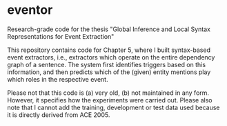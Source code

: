 # eventor
Research-grade code for the thesis "Global Inference and Local Syntax Representations for Event Extraction"

This repository contains code for Chapter 5, where I built syntax-based event extractors, i.e., extractors which operate on the entire dependency graph of a sentence. The system first identifies triggers based on this information, and then predicts which of the (given) entity mentions play which roles in the respective event.

Please not that this code is (a) very old, (b) not maintained in any form. However, it specifies how the experiments were carried out. Please also note that I cannot add the training, development or test data used because it is directly derived from ACE 2005.

